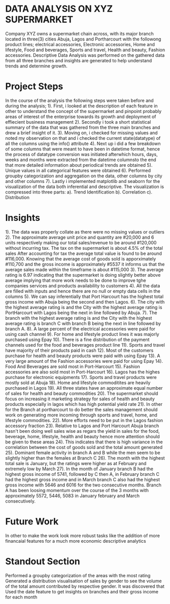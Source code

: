 # DATA ANALYSIS ON  XYZ SUPERMARKET

Company XYZ owns a supermarket chain across, with its major branch located in three(3) cities Abuja, Lagos and Portharcourt with the followong product lines; electrical accessories, Electronic accessories, Home and lifestyle, Food and beverages, Sports and travel, Health and beauty, Fashion accessories. Descriptive Data Analysis was performed on the gathered data from all three branches and insights are generated to help understand trends and determine growth. 

# Project Steps

In the course of the analysis the following steps were taken before and during the analysis; 
1). First, i looked at the description of each feature in other to understand the concept of the supermarket and pinpoint probably areas of interest of the enterprise towards its growth and deployment of effiecient business management
2). Secondly i took a short statistical summary of the data that was gathered from the three main branches and drew a brief insight of it.
3). Moving on, i checked for missing values and noted my observation on that and i checked the current state(datatype) of all the columns using the info() attribute
4). Next up i did a few breakdown of some columns that were meant to have been in datetime format, hence the process of datatype conversion was initiated afterwhich hours, days, weeks and months were extracted from the datetime columnsto the end that more detailed information about periodical trends are obtained
5). Unique values in all categorical features were obtained
6). Performed groupby categorization and aggregation on the data, other columns by city and other columns
7). Lastly i implemented matplotlib and seaborn for the visualization of the data both inferential and descriptive. The visualization is compressed into three parts:
	a). Trend Identification
	b). Correlation
	c). Distribution


# Insights

1). The data was properly collate as there were no missing values or outliers
2). The approximate average unit price and quantity are #20,000 and 6 units respectively making our total sales/revenue to be around #120,000 without incurring tax.
The tax on the supermarket is about 4.5% of the total sales
After accounting for tax the average total value is found to be around #116,000.
Knowing that the average cost of goods sold is apporximately #110,700 and the gross income is approximately #5537 it informs us that the average sales made within the timeframe is about #115,000 
3). The average rating is 6.97 indicating that the supermarket is doing slightly better above average implying that more work needs to be done to improve tghe companies services and products availability to customers
4). All the data are filled with inputs and hence there are no null or empty data cells in the columns
5). We can say inferentially that Port Harcourt has the highest total gross income with Abuja being the second and then Lagos.
6). The city with the highest average rating is and the City with the highest average rating is PortHarcourt with Lagos being the next in line followed by Abuja.
7). The branch with the highest average rating is and the City with the highest average rating is branch C with branch B being the next in line followed by branch A.
8). A large percent of the electrical accessories were paid for using cash channel
9). For home and lifestyle product lines it was majorly purchased using Epay
10). There is a fine distribution of the payment channels used for the food and beverages product line
11). Sports and travel have majority of their products paid in cash
12). Most of the customers purchase for health and beauty products were paid with using Epay
13). A very large amount of the Fashion accessories were paid for using Epay
14). Food And Beverages are sold most in Port-Harcourt
15). Fashion accessories are also sold most in Port-Harcourt
16). Lagos has the highes purchase for electronic equipments
17). Sports and travel products were mostly sold at Abuja
18). Home and lifestyle commoditites are heavily purchased in Lagos
19). All three states have an approximate equal number of sales for health and beauty commodities
20). The supermarket should focus on increasing it marketing strategy for sales of health and beauty products especially in lagos which has high potential yield rate
21). In other for the Branch at portharcourt to do better the sales management should work on generating more incoming through sports and travel, home, and lifestyle commodities. 
22). More efforts need to be put in the Lagos fashion accessory fraction
23). Relative to Lagos and Port Harcourt Abuja branch hasn't been doing well sales wise as regars the yield in sales for the food, beverage, home, lifestyle, health and beauty hence more attention should be given to these areas
24). This indicates that there is high variance in the correlation between the cost of goods sold and the total amount generated
25). Dominant female activity in branch A and B while the men seem to be slightly higher than the females at Branch C
26). The month with the highest total sale is January, but the ratings were higher as at February and extremely low by March 
27). In the month of January branch B had the highest gross income of 5741, followed by C then A, in February branch C had the highest gross income and in March branch C also had the highest gross income with 5646 and 6016 for the two consecutive months. Branch A has been loosing momentum over the course of the 3 months with approximately 5572, 5446, 5083 in January february and March consecutively.

# Future Work

In other to make the work look more robust tasks like the addition of more financaial features for a much more economic descriptive analytics


# Standout Section

Performed a groupby categorization of the areas with the most rating
Generated a distribution visualisation of sales by gender to see the volume of the total amount contributed by respective gender. It was discovered that  
Used the date feature to get insights on branches and their gross income for each month